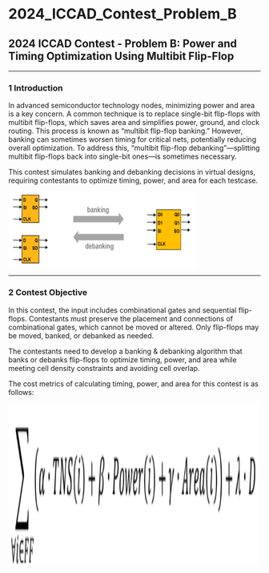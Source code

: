 # 2024_ICCAD_Contest_Problem_B
## 2024 ICCAD Contest - Problem B: Power and Timing Optimization Using Multibit Flip-Flop

---
### 1 Introduction
In advanced semiconductor technology nodes, minimizing power and area is a key concern. A common technique is to replace single-bit flip-flops with multibit flip-flops, which saves area and simplifies power, ground, and clock routing.
This process is known as “multibit flip-flop banking.” However, banking can sometimes worsen timing for critical nets, potentially reducing overall optimization. To address this, “multibit flip-flop debanking”—splitting multibit flip-flops back into single-bit ones—is sometimes necessary.  
  
This contest simulates banking and debanking decisions in virtual designs, requiring contestants to optimize timing, power, and area for each testcase.  
  
<img src="png/banking_debanking.png" width="375" height="150" />

---
### 2 Contest Objective
In this contest, the input includes combinational gates and sequential flip-flops. Contestants must preserve the placement and connections of combinational gates, which cannot be moved or altered. Only flip-flops may be moved, banked, or debanked as needed.  
  
The contestants need to develop a banking & debanking algorithm that banks or debanks flip-flops to optimize timing, power, and area while meeting cell density constraints and avoiding cell overlap.  
  
The cost metrics of calculating timing, power, and area for this contest is as follows:  
  
<img src="png/objective_function.png" width="500" height="325" />

